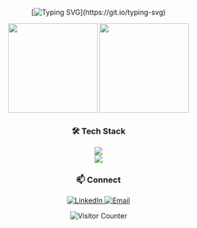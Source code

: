 <div align="center">
  
  <div align="center">
    
  [![Typing SVG](https://readme-typing-svg.herokuapp.com?font=Fira+Code&pause=1000&color=00F72A&width=435&lines=Hello+Guys!;I'm+a+Developer;Welcome+to+my+Profile!)](https://git.io/typing-svg)
    
  </div>
  
  <!-- Animated Stats -->
  <div align="center">
    <img height="180em" src="https://github-readme-stats.vercel.app/api?username=irawanap&show_icons=true&theme=radical&count_private=true&hide_border=true&animated=true" />
    <img height="180em" src="https://github-readme-stats.vercel.app/api/top-langs/?username=irawanap&layout=compact&theme=radical&hide_border=true&animated=true" />
  </div>

  <!-- Animated Skills -->
  <h3>🛠 Tech Stack</h3>
  <div>
    <img src="https://skillicons.dev/icons?i=js,react,nodejs,py,go, mysql,mongodb,firebase&theme=dark&animate=true" />
    <br/>
    <img src="https://skillicons.dev/icons?i=git,github,vscode,figma,gcp,docker&theme=dark&animate=true" />
  </div>

  <!-- Contact -->
  <h3>📫 Connect</h3>
  <p>
    <a href="https://linkedin.com/in/irawanajipangestu">
      <img alt="LinkedIn" src="https://img.shields.io/badge/LinkedIn-irawanaajipangestu-blue?style=for-the-badge&logo=linkedin&logoColor=white" />
    </a>
    <a href="mailto:irawanajhi22@gmail.com">
      <img alt="Email" src="https://img.shields.io/badge/Email-Contact%20Me-red?style=for-the-badge&logo=gmail&logoColor=white" />
    </a>
  </p>

  <!-- Visitor Counter -->
  <p align="center"> 
    <img src="https://profile-counter.glitch.me/irawanap/count.svg" alt="Visitor Counter" /> 
  </p>

</div>
